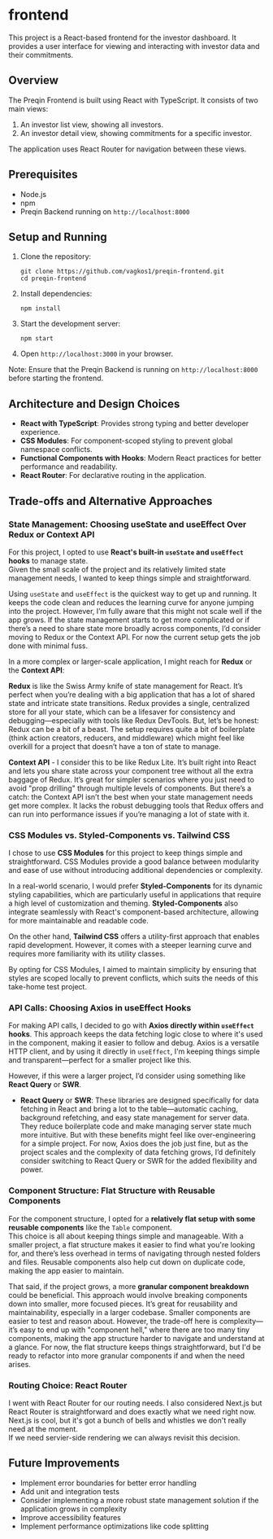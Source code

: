# frontend

This project is a React-based frontend for the investor dashboard. It provides a user interface for viewing and interacting with investor data and their commitments.

## Overview

The Preqin Frontend is built using React with TypeScript. It consists of two main views:
1. An investor list view, showing all investors.
2. An investor detail view, showing commitments for a specific investor.

The application uses React Router for navigation between these views.

## Prerequisites

- Node.js
- npm
- Preqin Backend running on `http://localhost:8000`

## Setup and Running

1. Clone the repository:
   ```
   git clone https://github.com/vagkos1/preqin-frontend.git
   cd preqin-frontend
   ```

2. Install dependencies:
   ```
   npm install
   ```

3. Start the development server:
   ```
   npm start
   ```

4. Open `http://localhost:3000` in your browser.

Note: Ensure that the Preqin Backend is running on `http://localhost:8000` before starting the frontend.

## Architecture and Design Choices

- **React with TypeScript**: Provides strong typing and better developer experience.
- **CSS Modules**: For component-scoped styling to prevent global namespace conflicts.
- **Functional Components with Hooks**: Modern React practices for better performance and readability.
- **React Router**: For declarative routing in the application.

## Trade-offs and Alternative Approaches

### State Management: Choosing useState and useEffect Over Redux or Context API

For this project, I opted to use **React's built-in `useState` and `useEffect` hooks** to manage state.  
Given the small scale of the project and its relatively limited state management needs, I wanted to keep things simple and straightforward.  

Using `useState` and `useEffect` is the quickest way to get up and running. It keeps the code clean and reduces the learning curve for anyone jumping into the project. However, I’m fully aware that this might not scale well if the app grows. If the state management starts to get more complicated or if there’s a need to share state more broadly across components, I’d consider moving to Redux or the Context API. For now the current setup gets the job done with minimal fuss.

In a more complex or larger-scale application, I might reach for **Redux** or the **Context API**:

**Redux** is like the Swiss Army knife of state management for React. It’s perfect when you’re dealing with a big application that has a lot of shared state and intricate state transitions. Redux provides a single, centralized store for all your state, which can be a lifesaver for consistency and debugging—especially with tools like Redux DevTools. But, let’s be honest: Redux can be a bit of a beast. The setup requires quite a bit of boilerplate (think action creators, reducers, and middleware) which might feel like overkill for a project that doesn’t have a ton of state to manage.

**Context API** - I consider this to be like Redux Lite. It’s built right into React and lets you share state across your component tree without all the extra baggage of Redux. It’s great for simpler scenarios where you just need to avoid "prop drilling" through multiple levels of components. But there’s a catch: the Context API isn’t the best when your state management needs get more complex. It lacks the robust debugging tools that Redux offers and can run into performance issues if you’re managing a lot of state with it.

### CSS Modules vs. Styled-Components vs. Tailwind CSS

I chose to use **CSS Modules** for this project to keep things simple and straightforward. CSS Modules provide a good balance between modularity and ease of use without introducing additional dependencies or complexity.

In a real-world scenario, I would prefer **Styled-Components** for its dynamic styling capabilities, which are particularly useful in applications that require a high level of customization and theming. **Styled-Components** also integrate seamlessly with React's component-based architecture, allowing for more maintainable and readable code.

On the other hand, **Tailwind CSS** offers a utility-first approach that enables rapid development. However, it comes with a steeper learning curve and requires more familiarity with its utility classes.

By opting for CSS Modules, I aimed to maintain simplicity by ensuring that styles are scoped locally to prevent conflicts, which suits the needs of this take-home test project.

### API Calls: Choosing Axios in useEffect Hooks

For making API calls, I decided to go with **Axios directly within `useEffect` hooks**. This approach keeps the data fetching logic close to where it's used in the component, making it easier to follow and debug. Axios is a versatile HTTP client, and by using it directly in `useEffect`, I'm keeping things simple and transparent—perfect for a smaller project like this.

However, if this were a larger project, I’d consider using something like **React Query** or **SWR**. 

- **React Query** or **SWR**: These libraries are designed specifically for data fetching in React and bring a lot to the table—automatic caching, background refetching, and easy state management for server data. They reduce boilerplate code and make managing server state much more intuitive. But with these benefits might feel like over-engineering for a simple project. For now, Axios does the job just fine, but as the project scales and the complexity of data fetching grows, I’d definitely consider switching to React Query or SWR for the added flexibility and power.

### Component Structure: Flat Structure with Reusable Components

For the component structure, I opted for a **relatively flat setup with some reusable components** like the `Table` component.  
This choice is all about keeping things simple and manageable. With a smaller project, a flat structure makes it easier to find what you're looking for, and there’s less overhead in terms of navigating through nested folders and files. Reusable components also help cut down on duplicate code, making the app easier to maintain.

That said, if the project grows, a more **granular component breakdown** could be beneficial. This approach would involve breaking components down into smaller, more focused pieces. It’s great for reusability and maintainability, especially in a larger codebase. Smaller components are easier to test and reason about. However, the trade-off here is complexity—it’s easy to end up with "component hell," where there are too many tiny components, making the app structure harder to navigate and understand at a glance. For now, the flat structure keeps things straightforward, but I'd be ready to refactor into more granular components if and when the need arises.

### Routing Choice: React Router

I went with React Router for our routing needs. 
I also considered Next.js but React Router is straightforward and does exactly what we need right now.  
Next.js is cool, but it's got a bunch of bells and whistles we don't really need at the moment.  
If we need servier-side rendering we can always revisit this decision.

## Future Improvements

- Implement error boundaries for better error handling
- Add unit and integration tests
- Consider implementing a more robust state management solution if the application grows in complexity
- Improve accessibility features
- Implement performance optimizations like code splitting
